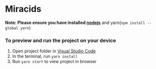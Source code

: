 
# Miracids

**Note: Please ensure you have installed  [nodejs](https://nodejs.org/en/download/>")** and yarn(`npm install --global yarn`)

### To preview and run the project on your device

  1. Open project folder in [Visual Studio Code](https://code.visualstudio.com/download)
  2. In the terminal, run `yarn install`
  3. Run `yarn start` to view project in browser